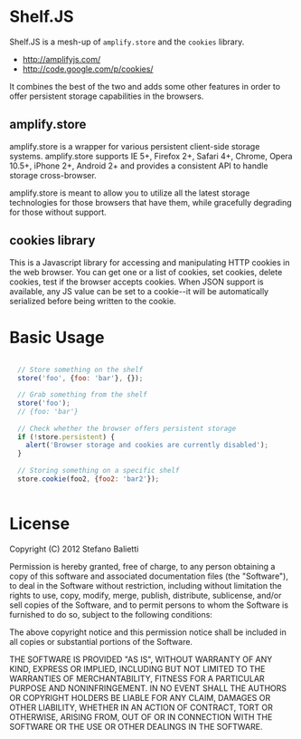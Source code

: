 # Shelf.JS

Shelf.JS is a mesh-up of `amplify.store` and the `cookies` library.

 - http://amplifyjs.com/
 - http://code.google.com/p/cookies/
 
 
It combines the best of the two and adds some other features in order to offer
persistent storage capabilities in the browsers. 

## amplify.store

amplify.store is a wrapper for various persistent client-side storage systems. amplify.store supports IE 5+, Firefox 2+, Safari 4+, Chrome, Opera 10.5+, iPhone 2+, Android 2+ and provides a consistent API to handle storage cross-browser.

amplify.store is meant to allow you to utilize all the latest storage technologies for those browsers that have them, while gracefully degrading for those without support. 

## cookies library

This is a Javascript library for accessing and manipulating HTTP cookies in the web browser. You can get one or a list of cookies, set cookies, delete cookies, test if the browser accepts cookies. When JSON support is available, any JS value can be set to a cookie--it will be automatically serialized before being written to the cookie.

# Basic Usage


```javascript
  
  // Store something on the shelf
  store('foo', {foo: 'bar'}, {});

  // Grab something from the shelf
  store('foo');
  // {foo: 'bar'}
  
  // Check whether the browser offers persistent storage
  if (!store.persistent) {
    alert('Browser storage and cookies are currently disabled');
  }
  
  // Storing something on a specific shelf
  store.cookie(foo2, {foo2: 'bar2'});
  
```

# License

Copyright (C) 2012 Stefano Balietti

Permission is hereby granted, free of charge, to any person obtaining a copy of this software and associated documentation files (the "Software"), to deal in the Software without restriction, including without limitation the rights to use, copy, modify, merge, publish, distribute, sublicense, and/or sell copies of the Software, and to permit persons to whom the Software is furnished to do so, subject to the following conditions:

The above copyright notice and this permission notice shall be included in all copies or substantial portions of the Software.

THE SOFTWARE IS PROVIDED "AS IS", WITHOUT WARRANTY OF ANY KIND, EXPRESS OR IMPLIED, INCLUDING BUT NOT LIMITED TO THE WARRANTIES OF MERCHANTABILITY, FITNESS FOR A PARTICULAR PURPOSE AND NONINFRINGEMENT. IN NO EVENT SHALL THE AUTHORS OR COPYRIGHT HOLDERS BE LIABLE FOR ANY CLAIM, DAMAGES OR OTHER LIABILITY, WHETHER IN AN ACTION OF CONTRACT, TORT OR OTHERWISE, ARISING FROM, OUT OF OR IN CONNECTION WITH THE SOFTWARE OR THE USE OR OTHER DEALINGS IN THE SOFTWARE.  
   

